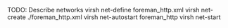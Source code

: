 TODO: Describe networks
virsh net-define foreman_http.xml
virsh net-create ./foreman_http.xml
virsh net-autostart foreman_http
virsh net-start
